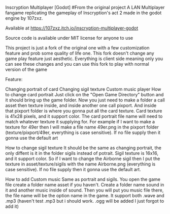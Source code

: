 Inscryption Multiplayer [Godot]
#From the original project A LAN Multiplayer fangame replicating the gameplay of Inscryption's act 2 made in the godot engine by 107zxz.

Available at https://107zxz.itch.io/inscryption-multiplayer-godot

Source code is available under MIT license for anyone to use

This project is just a fork of the original one with a few customization feature and prob some quality of life one. This fork doesn't change any game play feature just aesthetic. Everything is client side meaning only you can see these changes and you can use this fork to play with normal version of the game

Feature:

Changing portrait of card
Changing sigil texture
Custom music player
How to change card portrait
Just click on the "Open Game Directory" button and it should bring up the game folder. Now you just need to make a folder a call asset then texture inside, and inside another one call pixport. And inside that pixport folder is where you gonna put all the card texture. Card texture is 41x28 pixels, and it support color. The card portrait file name will need to match whatever texture it supplying for. For example if I want to make a texture for 49er then I will make a file name 49er.png in the pixport folder (texture/pixport/49er, everything is case sensitive). If no file supply then it gonna use the default art

How to change sigil texture
It should be the same as changing portrait, the only diffent is it in the folder sigils instead of potrait. Sigil texture is 16x16, and it support color. So if I want to change the Airborne sigil then I put the texture in asset/texture/sigils with the name Airborne.png (everything is case sensitive). If no file supply then it gonna use the default art.

How to add Custom music
Same as portrait and sigils. You open the game file create a folder name asset if you haven't. Create a folder name sound in it and another music inside of sound. Then you will put you music file there, the file name will be the option name in the game. It support both .wave and .mp3 (haven't test .mp3 but i should work. .ogg will be added I just forgot to add it)
